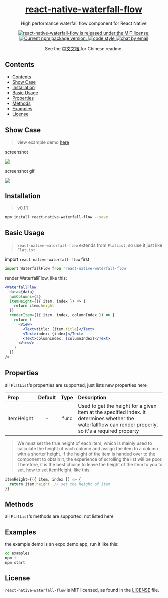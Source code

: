 <h1 align="center">
  <a href="https://github.com/axerjs/react-native-waterfall-flow">
    react-native-waterfall-flow
  </a>
</h1>

<p align="center">
  High performance waterfall flow component for React Native
</p>

<p align="center">
  <a href="https://github.com/axerjs/react-native-waterfall-flow/blob/HEAD/LICENSE">
    <img src="https://img.shields.io/github/license/axerjs/react-native-waterfall-flow" alt="react-native-waterfall-flow is released under the MIT license." />
  </a>
  <a href="https://www.npmjs.org/package/react-native-waterfall-flow">
    <img src="https://img.shields.io/badge/npm%20package-v0.1.1-brightgreen" alt="Current npm package version." />
  </a>
  <a target="_blank" href="https://standardjs.com/">
    <img src="https://img.shields.io/badge/code%20style-standard-green" alt="code style" />
  </a>
  <a target="_blank" href="#">
    <img src="https://img.shields.io/badge/chat-email-blue" alt="chat by email" />
  </a>
</p>

<p align="center">
  See the
  <a href="https://github.com/axerjs/react-native-waterfall-flow/blob/main/README-zh.md">
    中文文档
  </a>
  for Chinese readme.
</p>

## Contents

- [Contents](#contents)
- [Show Case](#show-case)
- [Installation](#installation)
- [Basic Usage](#basic-usage)
- [Properties](#properties)
- [Methods](#methods)
- [Examples](#examples)
- [License](#license)


## Show Case
> view example demo [here](https://github.com/axerjs/react-native-waterfall-flow/tree/main/examples)

screenshot
<!-- <p>
  <img style="border:1px solid #f0f0f0" src="https://www.helloimg.com/images/2022/08/07/Z08BFK.jpg" width="250">
<p> -->
![](https://images.weserv.nl/?url=www.helloimg.com/images/2022/08/07/Z08BFK.jpg&w=250)

screenshot gif
<!-- <p>
<img src="https://images.weserv.nl/?url=www.helloimg.com/images/2022/08/07/Z08G7o.gif" width="250">
</p> -->

![](https://images.weserv.nl/?url=www.helloimg.com/images/2022/08/07/Z081qt.gif&w=250&output=gif&n=-1)


## Installation

> v0.1.1

```bash
npm install react-native-waterfall-flow --save
```

## Basic Usage
> `react-native-waterfall-flow` extends from `FlatList`, so use it just like `FlatList`

import `react-native-waterfall-flow` first
```jsx
import WaterfallFlow from 'react-native-waterfall-flow'
```

render WaterfallFlow, like this:
```jsx
<WaterfallFlow
  data={data}
  numColumns={2}
  itemHeight={({ item, index }) => {
    return item.height
  }}
  renderItem={({ item, index, columnIndex }) => {
    return (
      <View>
        <Text>title: {item.title}</Text>
        <Text>index: {index}</Text>
        <Text>columnIndex: {columnIndex}</Text>
      <View/>
    )
  }}
/>
```

## Properties

all `FlatList`‘s properties are supported, just lists new properties here

| Prop           |     Default     |   Type   | Description                                                                                                 |
| :------------- | :-------------: | :------: | :---------------------------------------------------------------------------------------------------------- |
| itemHeight | - |  `func`  |   Used to get the height for a given item at the specified index. It determines whether the waterfallflow can render properly, so it's a required property

> We must set the true height of each item, which is mainly used to calculate the height of each column and assign the item to a column with a shorter height. If the height of the item is handed over to the component to obtain it, the experience of scrolling the list will be poor. Therefore, it is the best choice to leave the height of the item to you to set.
how to set itemHeight, like this:
```jsx
itemHeight={({ item, index }) => {
  return item.height  // set the height of item
}}
```   

## Methods
all `FlatList`‘s methods are supported, not listed here

## Examples
the example demo is an expo demo app, run it like this:
```bash
cd examples
npm i
npm start
```

## License

`react-native-waterfall-flow` is MIT licensed, as found in the [LICENSE][l] file.

[l]: https://github.com/axerjs/react-native-waterfall-flow/blob/HEAD/LICENSE